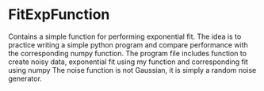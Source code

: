 # FitExpFunction
Contains a simple function for performing exponential fit.
The idea is to practice writing a simple python program and compare performance with the corresponding numpy function.
The program file includes function to create noisy data, exponential fit using my function and corresponding fit using numpy 
The noise function is not Gaussian, it is simply a random noise generator.
